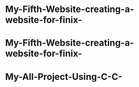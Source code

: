 # My-Fifth-Website-creating-a-website-for-finix-
# My-Fifth-Website-creating-a-website-for-finix-
# My-All-Project-Using-C-C-
